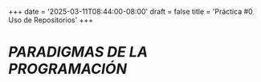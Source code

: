+++
date = '2025-03-11T08:44:00-08:00'
draft = false 
title = 'Práctica #0 Uso de Repositorios'
+++
# *PARADIGMAS DE LA PROGRAMACIÓN*